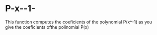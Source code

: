 # P-x--1-
This function computes the coeficients of the polynomial P(x^-1) as you give the coeficients ofthe polinomial P(x)

